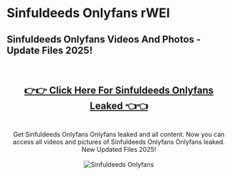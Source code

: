 # Sinfuldeeds Onlyfans rWEI

<h2>Sinfuldeeds Onlyfans Videos And Photos - Update Files 2025!</h2>
<br>
<div align="center">
<h2><a href="https://213.232.235.80/live/video.php?q=sinfuldeeds-onlyfans" rel="nofollow">👉👉 Click Here For Sinfuldeeds Onlyfans Leaked 👈👈</a></h2>

<br>
Get Sinfuldeeds Onlyfans Onlyfans leaked and all content. Now you can access all videos and pictures of Sinfuldeeds Onlyfans Onlyfans leaked. New Updated Files 2025!
<br>
<br>
<a href="https://213.232.235.80/live/video.php?q=sinfuldeeds-onlyfans" rel="nofollow" data-target="animated-image.originalLink"><img src="https://i.imgur.com/dJHk4Zq.gif" alt="Sinfuldeeds Onlyfans" style="max-width: 100%; display: inline-block;" data-target="animated-image.originalImage"></a>
</div>
<br>